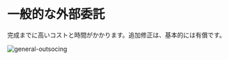 # 一般的な外部委託
完成までに高いコストと時間がかかります。追加修正は、基本的には有償です。

![general-outsocing](https://c1.staticflickr.com/5/4457/24069660258_12fa2af0de_h.jpg)
